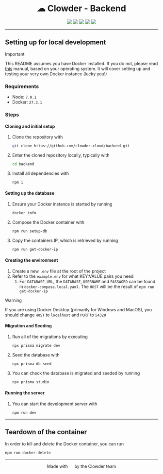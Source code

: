<h1 align="center">☁ Clowder - Backend</h1>
<p align="center">
<img src="https://img.shields.io/badge/Express.js-%23404d59.svg?logo=express&logoColor=%2361DAFB">
<img src="https://img.shields.io/badge/TypeScript-3178C6?logo=typescript&logoColor=fff">
<img src="https://img.shields.io/badge/Postgres-%23316192.svg?logo=postgresql&logoColor=white">
<img src="https://img.shields.io/badge/Jira-0052CC?logo=jira&logoColor=fff">
<img src="https://img.shields.io/badge/GitHub_Actions-2088FF?logo=github-actions&logoColor=white">
</p>

---

## Setting up for local development

> [!IMPORTANT]  
> This README assumes you have Docker installed. If you do not, please read [this](https://docs.docker.com/engine/install/) manual, based on your operating system. It will cover setting up and testing your very own Docker instance (lucky you!)

### Requirements

- Node: `7.0.1`
- Docker: `27.3.1`

### Steps

#### Cloning and initial setup

1. Clone the repository with
   ```bash
   git clone https://github.com/clowder-cloud/backend.git
   ```
2. Enter the cloned repository locally, typically with
   ```bash
   cd backend
   ```
3. Install all dependencies with
   ```bash
   npm i
   ```

#### Setting up the database

1. Ensure your Docker instance is started by running
   ```bash
   docker info
   ```
2. Compose the Docker container with
   ```bash
   npm run setup-db
   ```
3. Copy the containers IP, which is retrieved by running
   ```bash
   npm run get-docker-ip
   ```

#### Creating the environment

1. Create a new `.env` file at the root of the project
2. Refer to the `example.env` for what KEY:VALUE pairs you need
   1. For `DATABASE_URL`, the `DATABASE`, `USERNAME` and `PASSWORD` can be found in `docker-compose.local.yaml`. The `HOST` will be the result of `npm run get-docker-ip`

> [!WARNING]  
> If you are using Docker Desktop (primarily for Windows and MacOS), you should change `HOST` to `localhost` and `PORT` to `54320`

#### Migration and Seeding

1. Run all of the migrations by executing
   ```bash
   npx prisma migrate dev
   ```
2. Seed the database with
   ```bash
   npx prisma db seed
   ```
3. You can check the database is migrated and seeded by running
   ```bash
   npx prisma studio
   ```

#### Running the server

1. You can start the development server with
   ```
   npm run dev
   ```

---

## Teardown of the container

In order to kill and delete the Docker container, you can run

```
npm run docker-delete
```

---

<p align="center">Made with <img height="14" src="https://emoji.lgbt/assets/svg/gay-heart.svg"/> by the Clowder team</p>
